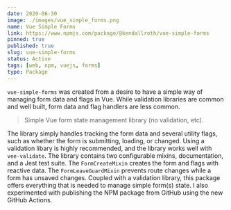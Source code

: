 ```yaml
---
date: 2020-06-30
image: ./images/vue_simple_forms.png
name: Vue Simple Forms
link: https://www.npmjs.com/package/@kendallroth/vue-simple-forms
pinned: true
published: true
slug: vue-simple-forms
status: Active
tags: [web, npm, vuejs, forms]
type: Package
---
```


`vue-simple-forms` was created from a desire to have a simple way of managing form data and flags in Vue. While validation libraries are common and well built, form data  and flag handlers are less common.

> Simple Vue form state management library (no validation, etc).

The library simply handles tracking the form data and several utility flags, such as whether the form is submitting, loading, or changed. Using a validation libary is highly recommended, and the library works well with `vee-validate`. The library contains two configurable mixins, documentation, and a Jest test suite. The `FormCreateMixin` creates the form and flags with reactive data. The `FormLeaveGuardMixin` prevents route changes while a form has unsaved changes. Coupled with a validation library, this package offers everything that is needed to manage simple form(s) state. I also experimented with publishing the NPM package from GitHub using the new GitHub Actions.
